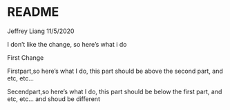 README
================
Jeffrey Liang
11/5/2020

I don’t like the change, so here’s what i do

First Change

Firstpart,so here’s what I do, this part should be above the second
part, and etc, etc…

Secendpart,so here’s what I do, this part should be below the first
part, and etc, etc… and shoud be different
